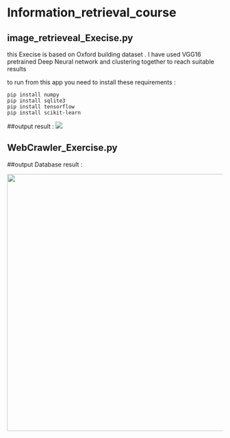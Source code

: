 # Information_retrieval_course
## image_retrieveal_Execise.py
<p> this Execise is based on Oxford building dataset .  
I have used VGG16 pretrained Deep Neural network and clustering together to reach suitable results </p>

 to run from this app you need to install these requirements :
 
```
pip install numpy
pip install sqlite3
pip install tensorflow
pip install scikit-learn
```

##output result :
<img src="https://s8.uupload.ir/files/run_prj_b8n.png" >
## WebCrawler_Exercise.py
<p> ##output Database result : </p> 
<img src="https://s8.uupload.ir/files/screenshot_1402-05-04_at_08.51.27_hab8.png" width=600 height=600 >
